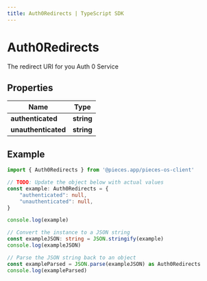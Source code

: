 ```yaml
---
title: Auth0Redirects | TypeScript SDK
---
```



# Auth0Redirects

The redirect URI for you Auth 0 Service

## Properties

Name | Type
------------ | -------------
**authenticated** | **string**
**unauthenticated** | **string**

## Example

```typescript
import { Auth0Redirects } from '@pieces.app/pieces-os-client'

// TODO: Update the object below with actual values
const example: Auth0Redirects = {
    "authenticated": null,
    "unauthenticated": null,
}

console.log(example)

// Convert the instance to a JSON string
const exampleJSON: string = JSON.stringify(example)
console.log(exampleJSON)

// Parse the JSON string back to an object
const exampleParsed = JSON.parse(exampleJSON) as Auth0Redirects
console.log(exampleParsed)
```


